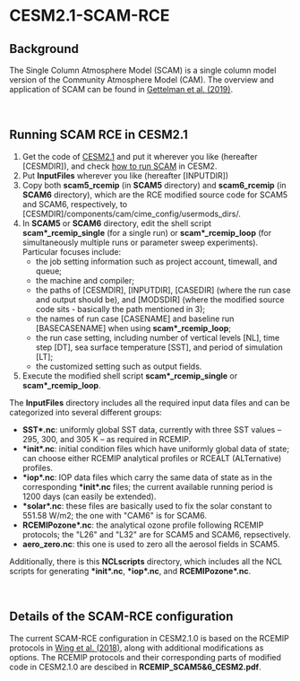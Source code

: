 # CESM2.1-SCAM-RCE

## Background
The Single Column Atmosphere Model (SCAM) is a single column model version of the Community Atmosphere Model (CAM). The overview and application of SCAM can be found in [Gettelman et al. (2019)](https://agupubs.onlinelibrary.wiley.com/doi/full/10.1029/2018MS001578).

<br/>

## Running SCAM RCE in CESM2.1
1. Get the code of [CESM2.1](https://escomp.github.io/CESM/versions/cesm2.1/html/downloading_cesm.html) and put it wherever you like (hereafter [CESMDIR]), and check [how to run SCAM](https://www.cesm.ucar.edu/models/simpler-models/scam/index.html) in CESM2.
2. Put **InputFiles** wherever you like (hereafter [INPUTDIR])
3. Copy both **scam5\_rcemip** (in **SCAM5** directory) and **scam6\_rcemip** (in **SCAM6** directory), which are the RCE modified source code for SCAM5 and SCAM6, respectively, to [CESMDIR]/components/cam/cime_config/usermods_dirs/.
4. In **SCAM5** or **SCAM6** directory, edit the shell script **scam\*\_rcemip\_single** (for a single run) or **scam\*\_rcemip\_loop** (for simultaneously multiple runs or parameter sweep experiments). Particular focuses include:
   * the job setting information such as project account, timewall, and queue;
   * the machine and compiler;
   * the paths of [CESMDIR], [INPUTDIR], [CASEDIR] (where the run case and output should be), and [MODSDIR] (where the modified source code sits - basically the path mentioned in 3);
   * the names of run case [CASENAME] and baseline run [BASECASENAME] when using **scam\*\_rcemip\_loop**;
   * the run case setting, including number of vertical levels [NL], time step [DT], sea surface temperature [SST], and period of simulation [LT];
   * the customized setting such as output fields.
5. Execute the modified shell script **scam\*\_rcemip\_single** or **scam\*\_rcemip\_loop**.

The **InputFiles** directory includes all the required input data files and can be categorized into several different groups:
* **SST\*.nc**: uniformly global SST data, currently with three SST values – 295, 300, and 305 K – as required in RCEMIP.
* **\*init\*.nc**: initial condition files which have uniformly global data of state; can choose either RCEMIP analytical profiles or RCEALT (ALTernative) profiles.
* **\*iop\*.nc**: IOP data files which carry the same data of state as in the corresponding **\*init\*.nc** files; the current available running period is 1200 days (can easily be extended).
* **\*solar\*.nc**: these files are basically used to fix the solar constant to 551.58 W/m2; the one with "CAM6" is for SCAM6.
* **RCEMIPozone\*.nc**: the analytical ozone profile following RCEMIP protocols; the "L26" and "L32" are for SCAM5 and SCAM6, repsectively.
* **aero\_zero.nc**: this one is used to zero all the aerosol fields in SCAM5.

Additionally, there is this **NCLscripts** directory, which includes all the NCL scripts for generating **\*init\*.nc**, **\*iop\*.nc**, and **RCEMIPozone\*.nc**.

<br/>

## Details of the SCAM-RCE configuration
The current SCAM-RCE configuration in CESM2.1.0 is based on the RCEMIP protocols in [Wing et al. (2018)](https://gmd.copernicus.org/articles/11/793/2018/), along with additional modifications as options. The RCEMIP protocols and their corresponding parts of modified code in CESM2.1.0 are descibed in **RCEMIP_SCAM5&6_CESM2.pdf**.
 
